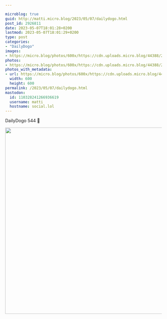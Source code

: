 ```yaml
---

microblog: true
guid: http://matti.micro.blog/2023/05/07/dailydogo.html
post_id: 2926811
date: 2023-05-07T18:01:28+0200
lastmod: 2023-05-07T18:01:29+0200
type: post
categories:
- "DailyDogo"
images:
- https://micro.blog/photos/600x/https://cdn.uploads.micro.blog/44388/2023/7473aea602.jpg
photos:
- https://micro.blog/photos/600x/https://cdn.uploads.micro.blog/44388/2023/7473aea602.jpg
photos_with_metadata:
- url: https://micro.blog/photos/600x/https://cdn.uploads.micro.blog/44388/2023/7473aea602.jpg
  width: 600
  height: 600
permalink: /2023/05/07/dailydogo.html
mastodon:
  id: 110328241266936619
  username: matti
  hostname: social.lol
---
```

DailyDogo 544 🐶

<img src="https://micro.blog/photos/600x/https://blog.martin-haehnel.de/uploads/2023/7473aea602.jpg" width="600" height="600" alt="" />
